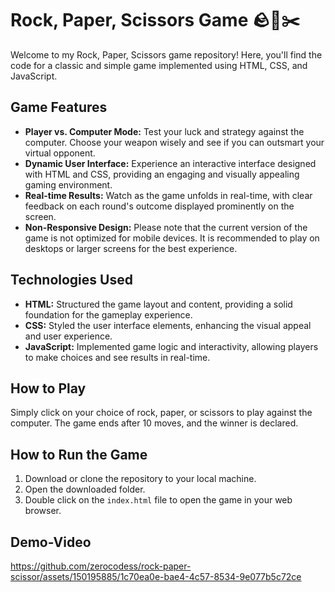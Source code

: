 # Rock, Paper, Scissors Game 🪨📄✂️

Welcome to my Rock, Paper, Scissors game repository! Here, you'll find the code for a classic and simple game implemented using HTML, CSS, and JavaScript.

## Game Features

- **Player vs. Computer Mode:** Test your luck and strategy against the computer. Choose your weapon wisely and see if you can outsmart your virtual opponent.
- **Dynamic User Interface:** Experience an interactive interface designed with HTML and CSS, providing an engaging and visually appealing gaming environment.
- **Real-time Results:** Watch as the game unfolds in real-time, with clear feedback on each round's outcome displayed prominently on the screen.
- **Non-Responsive Design:** Please note that the current version of the game is not optimized for mobile devices. It is recommended to play on desktops or larger screens for the best experience.

## Technologies Used

- **HTML:** Structured the game layout and content, providing a solid foundation for the gameplay experience.
- **CSS:** Styled the user interface elements, enhancing the visual appeal and user experience.
- **JavaScript:** Implemented game logic and interactivity, allowing players to make choices and see results in real-time.

## How to Play
Simply click on your choice of rock, paper, or scissors to play against the computer. The game ends after 10 moves, and the winner is declared.

## How to Run the Game

1. Download or clone the repository to your local machine.
2. Open the downloaded folder.
3. Double click on the `index.html` file to open the game in your web browser.

## Demo-Video


https://github.com/zerocodess/rock-paper-scissor/assets/150195885/1c70ea0e-bae4-4c57-8534-9e077b5c72ce

